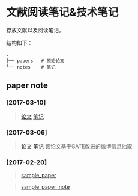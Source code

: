 # 文献阅读笔记&技术笔记

存放文献以及阅读笔记。

结构如下：
```
.
├── papers   # 原始论文
└── notes    # 笔记
```

## paper note

### [2017-03-10]
>[论文](./papers/customizing_an_information_extraction_system_to_a_new_domain.pdf)
>[笔记](./notes/customizing_an_information_extraction_system_to_a_new_domain.md)


### [2017-03-06]
>[论文](./papers/TwitIE_An_Open-Source_Information_Extraction_Pipeline_for_Microblog_Text.pdf)
>[笔记]("./notes/TwitIE_an_open_source_information_pipeline_for_microblog_text.md")
该论文基于GATE改进的微博信息抽取

### [2017-02-20]

>[sample_paper](./papers/sample_papers)

>[sample_paper_note](./notes/sample_paper_note.md)
